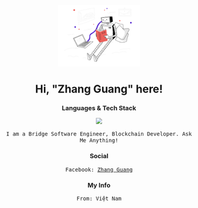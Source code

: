 <div align="center">
  <img src="https://raw.githubusercontent.com/L0um15/L0um15/master/svg/artificialintelligence.svg" height="162px" />
</div>

<h1 align="center">Hi, "Zhang Guang" here!</h1>

<h3 align="center">Languages & Tech Stack</h3>
<p align="center">
  <!-- Bạn có thể thêm các công nghệ và ngôn ngữ của bạn ở đây -->
</p>

<div align="center">
  <img src="https://readme-typing-svg.herokuapp.com?font=Jetbrains+Mono&color=35B1C5&duration=2500&lines=Inspire+Creativity%2C+Enrich+life." />
</div>

<p align="center">
  <samp>I am a Bridge Software Engineer, Blockchain Developer. Ask Me Anything!</samp>
</p>

<h3 align="center">Social</h3>
<p align="center">
  <samp>
    Facebook: <a href="https://www.facebook.com/profile.php?id=100092746637069" target="_blank">Zhang Guang</a>
  </samp>
</p>

<h3 align="center">My Info</h3>
<p align="center">
  <samp>From: Việt Nam</samp>
</p>
